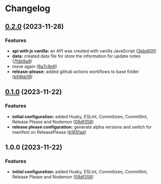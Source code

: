 # Changelog

## [0.2.0](https://github.com/SouOWendel/op-fvtt-api/compare/v0.1.0...v0.2.0) (2023-11-28)


### Features

* **api with js vanilla:** an API was created with vanilla JavaScript ([3ebd00f](https://github.com/SouOWendel/op-fvtt-api/commit/3ebd00f5a277ece002ae72b72cbc88e36cca4b9d))
* **data:** created data file for store the information for update notes ([7fdb9a9](https://github.com/SouOWendel/op-fvtt-api/commit/7fdb9a9739d3e31b8a02a845bb97879c3e0825b5))
* move again ([6a7c6e9](https://github.com/SouOWendel/op-fvtt-api/commit/6a7c6e94f453a54b966b6907364b821e8d04b5ae))
* **release-please:** added github actions workflows to base folder ([b59bb19](https://github.com/SouOWendel/op-fvtt-api/commit/b59bb196b28da21de0059e150518d0326296355a))

## [0.1.0](https://github.com/SouOWendel/op-fvtt-api/compare/v0.1.0...v0.1.0) (2023-11-22)


### Features

* **initial configuration:** added Husky, ESLint, Commitizen, Commitlint, Release Please and Nodemon ([09df358](https://github.com/SouOWendel/op-fvtt-api/commit/09df358576580d479c69645e8ba12547bac2b79c))
* **release please configuration:** generate alpha versions and switch for manifest on ReleasePlease ([b165fad](https://github.com/SouOWendel/op-fvtt-api/commit/b165fad6bdc1111280f3acb549aac7bcdfe80d86))

## 1.0.0 (2023-11-22)


### Features

* **initial configuration:** added Husky, ESLint, Commitizen, Commitlint, Release Please and Nodemon ([09df358](https://github.com/SouOWendel/op-fvtt-api/commit/09df358576580d479c69645e8ba12547bac2b79c))
